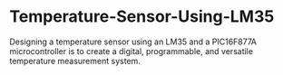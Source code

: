 # Temperature-Sensor-Using-LM35

Designing a temperature sensor using an LM35 and a PIC16F877A microcontroller is to create a digital, programmable, and versatile temperature measurement system.

